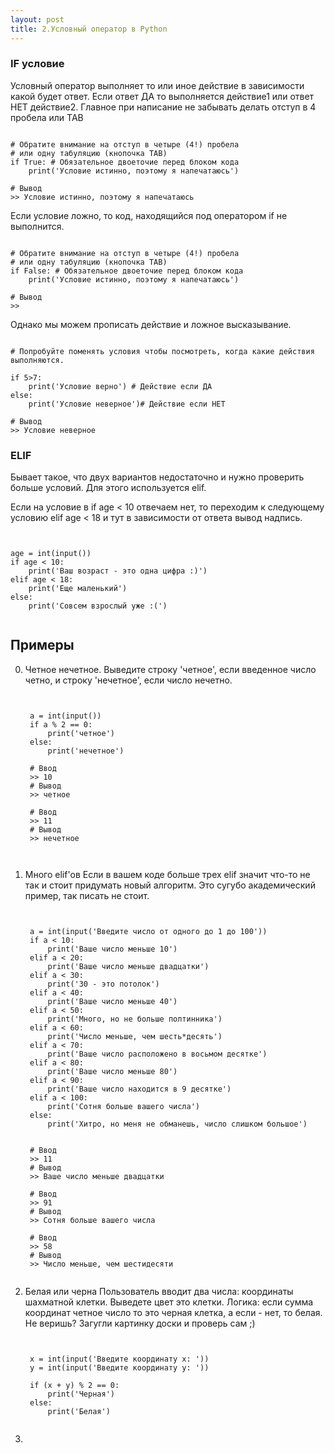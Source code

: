 ```yaml
---
layout: post
title: 2.Условный оператор в Python
---
```


### IF условие
Условный оператор выполняет то или иное действие в зависимости какой будет ответ. Если ответ ДА то выполняется действие1 или ответ НЕТ действие2.
Главное при написание не забывать делать отступ в 4 пробела или TAB

<pre><code data-language="python">
# Обратите внимание на отступ в четыре (4!) пробела
# или одну табуляцию (кнопочка TAB)
if True: # Обязательное двоеточие перед блоком кода
    print('Условие истинно, поэтому я напечатаюсь')

# Вывод
>> Условие истинно, поэтому я напечатаюсь
</code></pre>

Если условие ложно, то код, находящийся под оператором if не выполнится.

<pre><code data-language="python">
# Обратите внимание на отступ в четыре (4!) пробела
# или одну табуляцию (кнопочка TAB)
if False: # Обязательное двоеточие перед блоком кода
    print('Условие истинно, поэтому я напечатаюсь')

# Вывод
>>
</code></pre>

Однако мы можем прописать действие и ложное высказывание.

<pre><code data-language="python">
# Попробуйте поменять условия чтобы посмотреть, когда какие действия выполняются.

if 5>7:
    print('Условие верно') # Действие если ДА
else:
    print('Условие неверное')# Действие если НЕТ

# Вывод
>> Условие неверное
</code></pre>

### ELIF

Бывает такое, что двух вариантов недостаточно и нужно проверить больше условий. Для этого используется elif.

Если на условие в if age < 10 отвечаем нет, то переходим к следующему условию elif age < 18 и тут в зависимости от ответа вывод надпись.
<pre><code data-language="python">

age = int(input())
if age < 10:
    print('Ваш возраст - это одна цифра :)')
elif age < 18:
    print('Еще маленький')
else:
    print('Совсем взрослый уже :(')

</code></pre>

## Примеры

0. Четное нечетное.
	Выведите строку 'четное', если введенное число четно, и строку 'нечетное', если число нечетно.

	<pre><code data-language="python">

	a = int(input())
	if a % 2 == 0:
	    print('четное')
	else:
	    print('нечетное')

	# Ввод
	>> 10
	# Вывод
	>> четное

	# Ввод
	>> 11
	# Вывод
	>> нечетное

	</code></pre>

0. Много elif'ов
	Если в вашем коде больше трех elif значит что-то не так и стоит придумать новый алгоритм. Это сугубо академический пример, так писать не стоит.

	<pre><code data-language="python">

	a = int(input('Введите число от одного до 1 до 100'))
	if a < 10:
	    print('Ваше число меньше 10')
	elif a < 20:
	    print('Ваше число меньше двадцатки')
	elif a < 30:
	    print('30 - это потолок')
	elif a < 40:
	    print('Ваше число меньше 40')
	elif a < 50:
	    print('Много, но не больше полтинника')
	elif a < 60:
	    print('Число меньше, чем шесть*десять')
	elif a < 70:
	    print('Ваше число расположено в восьмом десятке')
	elif a < 80:
	    print('Ваше число меньше 80')
	elif a < 90:
	    print('Ваше число находится в 9 десятке')
	elif a < 100:
	    print('Сотня больше вашего числа')
	else:
	    print('Хитро, но меня не обманешь, число слишком большое')


	# Ввод
	>> 11
	# Вывод
	>> Ваше число меньше двадцатки

	# Ввод
	>> 91
	# Вывод
	>> Сотня больше вашего числа

	# Ввод
	>> 58
	# Вывод
	>> Число меньше, чем шестидесяти
	</code></pre>

0. Белая или черна
	Пользователь вводит два числа: координаты шахматной клетки. Выведете цвет это клетки.
	Логика: если сумма координат четное число то это черная клетка, а если - нет, то белая. Не веришь? Загугли картинку доски и проверь сам ;)

	<pre><code data-language="python">

	x = int(input('Введите координату x: '))
	y = int(input('Введите координату y: '))

	if (x + y) % 2 == 0:
	    print('Черная')
	else:
	    print('Белая')
	</code></pre>

0.
